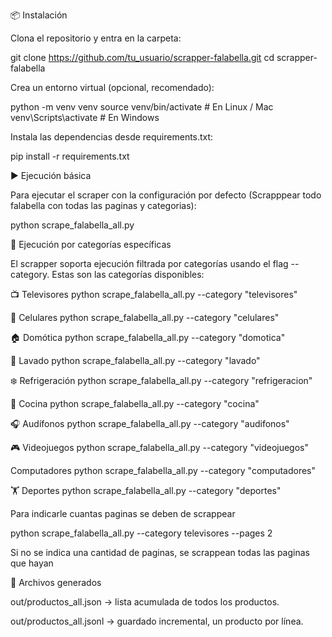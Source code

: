 📦 Instalación

Clona el repositorio y entra en la carpeta:

git clone https://github.com/tu_usuario/scrapper-falabella.git
cd scrapper-falabella


Crea un entorno virtual (opcional, recomendado):

python -m venv venv
source venv/bin/activate      # En Linux / Mac
venv\Scripts\activate         # En Windows


Instala las dependencias desde requirements.txt:

pip install -r requirements.txt

▶️ Ejecución básica

Para ejecutar el scraper con la configuración por defecto (Scrapppear todo falabella con todas las paginas y categorias): 

python scrape_falabella_all.py


🎯 Ejecución por categorías específicas

El scrapper soporta ejecución filtrada por categorías usando el flag --category.
Estas son las categorías disponibles:

📺 Televisores
python scrape_falabella_all.py --category "televisores"

📱 Celulares
python scrape_falabella_all.py --category "celulares"

🏠 Domótica
python scrape_falabella_all.py --category "domotica"

🧺 Lavado
python scrape_falabella_all.py --category "lavado"

❄️ Refrigeración
python scrape_falabella_all.py --category "refrigeracion"

🍳 Cocina
python scrape_falabella_all.py --category "cocina"

🎧 Audífonos
python scrape_falabella_all.py --category "audifonos"

🎮 Videojuegos
python scrape_falabella_all.py --category "videojuegos"

Computadores
python scrape_falabella_all.py --category "computadores"

🏋️ Deportes 
python scrape_falabella_all.py --category "deportes"

Para indicarle cuantas paginas se deben de scrappear

python scrape_falabella_all.py --category televisores --pages 2

Si no se indica una cantidad de paginas, se scrappean todas las paginas que hayan

📂 Archivos generados

out/productos_all.json → lista acumulada de todos los productos.

out/productos_all.jsonl → guardado incremental, un producto por línea.